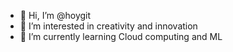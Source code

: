 - 👋 Hi, I’m @hoygit
- 👀 I’m interested in creativity and innovation
- 🌱 I’m currently learning Cloud computing and ML
